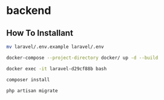# backend

## How To Installant

```bash
mv laravel/.env.example laravel/.env
```

```bash
docker-compose --project-directory docker/ up -d --build
```

```bash
docker exec -it laravel-d29cf88b bash
```

```bash
composer install
```

```bash
php artisan migrate
```
